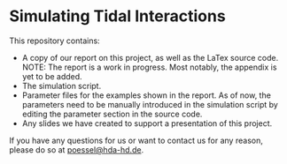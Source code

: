 # Simulating Tidal Interactions
This repository contains:
- A copy of our report on this project, as well as the LaTex source code. NOTE: The report is a work in progress. Most notably, the appendix is yet to be added.
- The simulation script.
- Parameter files for the examples shown in the report. As of now, the parameters need to be manually introduced in the simulation script by editing the parameter section in the source code.
- Any slides we have created to support a presentation of this project.

If you have any questions for us or want to contact us for any reason, please do so at poessel@hda-hd.de.
